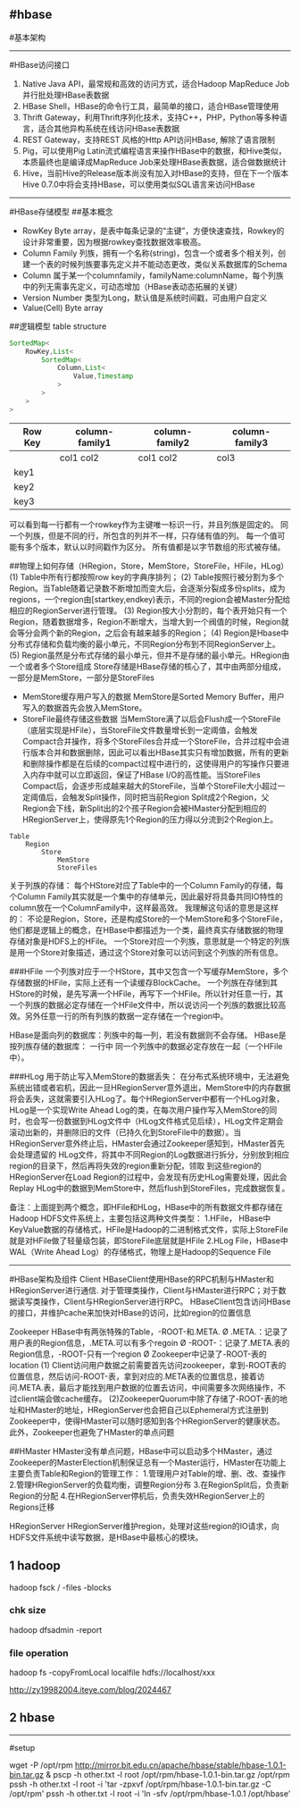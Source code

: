 #hbase
---
#基本架构




---
#HBase访问接口
1. Native Java API，最常规和高效的访问方式，适合Hadoop MapReduce Job并行批处理HBase表数据
2. HBase Shell，HBase的命令行工具，最简单的接口，适合HBase管理使用
3. Thrift Gateway，利用Thrift序列化技术，支持C++，PHP，Python等多种语言，适合其他异构系统在线访问HBase表数据
4. REST Gateway，支持REST 风格的Http API访问HBase, 解除了语言限制
5. Pig，可以使用Pig Latin流式编程语言来操作HBase中的数据，和Hive类似，本质最终也是编译成MapReduce Job来处理HBase表数据，适合做数据统计
6. Hive，当前Hive的Release版本尚没有加入对HBase的支持，但在下一个版本Hive 0.7.0中将会支持HBase，可以使用类似SQL语言来访问HBase


---
#HBase存储模型
##基本概念
* RowKey
Byte array，是表中每条记录的“主键”，方便快速查找，Rowkey的设计非常重要，因为根据rowkey查找数据效率极高。
* Column Family
列族，拥有一个名称(string)，包含一个或者多个相关列，创建一个表的时候列族要事先定义并不能动态更改，类似关系数据库的Schema
* Column
属于某一个columnfamily，familyName:columnName，每个列族中的列无需事先定义，可动态增加（HBase表动态拓展的关键）
* Version Number
类型为Long，默认值是系统时间戳，可由用户自定义
* Value(Cell) 
Byte array

##逻辑模型 table structure
```java
SortedMap<
	RowKey,List<
		SortedMap<
			Column,List<
				Value,Timestamp
			>
		>
	>
>
```
Row Key |column-family1 | column-family2 | column-family3
------- | ------------- | -------------- | ------------- 
        |col1  col2     | col1    col2   |  col3  | col1
key1    |                    
key2    |                    
key3    |

可以看到每一行都有一个rowkey作为主键唯一标识一行，并且列族是固定的。
同一个列族，但是不同的行，所包含的列并不一样，只存储有值的列。
每一个值可能有多个版本，默认以时间戳作为区分。
所有值都是以字节数组的形式被存储。

##物理上如何存储（HRegion，Store，MemStore，StoreFile，HFile，HLog）
(1) Table中所有行都按照row key的字典序排列；
(2) Table按照行被分割为多个Region。当Table随着记录数不断增加而变大后，会逐渐分裂成多份splits，成为regions，一个region由[startkey,endkey)表示，不同的region会被Master分配给相应的RegionServer进行管理。
(3) Region按大小分割的，每个表开始只有一个Region，随着数据增多，Region不断增大，当增大到一个阀值的时候，Region就会等分会两个新的Region，之后会有越来越多的Region；
(4) Region是Hbase中分布式存储和负载均衡的最小单元，不同Region分布到不同RegionServer上。
(5) Region虽然是分布式存储的最小单元，但并不是存储的最小单元。HRegion由一个或者多个Store组成
Store存储是HBase存储的核心了，其中由两部分组成，一部分是MemStore，一部分是StoreFiles

* MemStore缓存用户写入的数据
MemStore是Sorted Memory Buffer，用户写入的数据首先会放入MemStore。
* StoreFile最终存储这些数据
当MemStore满了以后会Flush成一个StoreFile（底层实现是HFile），当StoreFile文件数量增长到一定阈值，会触发Compact合并操作，将多个StoreFiles合并成一个StoreFile，合并过程中会进行版本合并和数据删除，因此可以看出HBase其实只有增加数据，所有的更新和删除操作都是在后续的compact过程中进行的，这使得用户的写操作只要进入内存中就可以立即返回，保证了HBase I/O的高性能。当StoreFiles Compact后，会逐步形成越来越大的StoreFile，当单个StoreFile大小超过一定阈值后，会触发Split操作，同时把当前Region Split成2个Region，父Region会下线，新Split出的2个孩子Region会被HMaster分配到相应的HRegionServer上，使得原先1个Region的压力得以分流到2个Region上。
```
Table
	Region
		Store
			MemStore
			StoreFiles
```

关于列族的存储：
每个HStore对应了Table中的一个Column Family的存储，每个Column Family其实就是一个集中的存储单元，因此最好将具备共同IO特性的column放在一个ColumnFamily中，这样最高效。
我理解这句话的意思是这样的： 不论是Region，Store，还是构成Store的一个MemStore和多个StoreFile，他们都是逻辑上的概念，在HBase中都描述为一个类，最终真实存储数据的物理存储对象是HDFS上的HFile。
一个Store对应一个列族，意思就是一个特定的列族是用一个Store对象描述，通过这个Store对象可以访问到这个列族的所有信息。

###HFile
一个列族对应于一个HStore，其中又包含一个写缓存MemStore，多个存储数据的HFile，实际上还有一个读缓存BlockCache。
一个列族在存储到其HStore的时候，是先写满一个HFile，再写下一个HFile。所以针对任意一行，其一个列族的数据必定存储在一个HFile文件中，所以说访问一个列族的数据比较高效。另外任意一行的所有列族的数据一定存储在一个region中。

HBase是面向列的数据库：列族中的每一列，若没有数据则不会存储。
HBase是按列族存储的数据库： 一行中 同一个列族中的数据必定存放在一起（一个HFile中）。

###HLog
用于防止写入MemStore的数据丢失：
在分布式系统环境中，无法避免系统出错或者宕机，因此一旦HRegionServer意外退出，MemStore中的内存数据将会丢失，这就需要引入HLog了。每个HRegionServer中都有一个HLog对象，HLog是一个实现Write Ahead Log的类，在每次用户操作写入MemStore的同时，也会写一份数据到HLog文件中（HLog文件格式见后续），HLog文件定期会滚动出新的，并删除旧的文件（已持久化到StoreFile中的数据）。当HRegionServer意外终止后，HMaster会通过Zookeeper感知到，HMaster首先会处理遗留的 HLog文件，将其中不同Region的Log数据进行拆分，分别放到相应region的目录下，然后再将失效的region重新分配，领取 到这些region的HRegionServer在Load Region的过程中，会发现有历史HLog需要处理，因此会Replay HLog中的数据到MemStore中，然后flush到StoreFiles，完成数据恢复。

备注：上面提到两个概念，即HFile和HLog，HBase中的所有数据文件都存储在Hadoop HDFS文件系统上，主要包括这两种文件类型：
1.HFile， HBase中KeyValue数据的存储格式，HFile是Hadoop的二进制格式文件，实际上StoreFile就是对HFile做了轻量级包装，即StoreFile底层就是HFile
2.HLog File，HBase中WAL（Write Ahead Log）的存储格式，物理上是Hadoop的Sequence File



---
#HBase架构及组件
Client
HBaseClient使用HBase的RPC机制与HMaster和HRegionServer进行通信.
对于管理类操作，Client与HMaster进行RPC；对于数据读写类操作，Client与HRegionServer进行RPC。
HBaseClient包含访问HBase的接口，并维护cache来加快对HBase的访问，比如region的位置信息

Zookeeper
HBase中有两张特殊的Table，-ROOT-和.META.
Ø .META.：记录了用户表的Region信息，.META.可以有多个regoin
Ø -ROOT-：记录了.META.表的Region信息，-ROOT-只有一个region
Ø Zookeeper中记录了-ROOT-表的location
(1) Client访问用户数据之前需要首先访问zookeeper，拿到-ROOT表的位置信息，然后访问-ROOT-表，拿到对应的.META表的位置信息，接着访问.META.表，最后才能找到用户数据的位置去访问，中间需要多次网络操作，不过client端会做cache缓存。
(2)ZookeeperQuorum中除了存储了-ROOT-表的地址和HMaster的地址，HRegionServer也会把自己以Ephemeral方式注册到Zookeeper中，使得HMaster可以随时感知到各个HRegionServer的健康状态。此外，Zookeeper也避免了HMaster的单点问题

##HMaster
HMaster没有单点问题，HBase中可以启动多个HMaster，通过Zookeeper的MasterElection机制保证总有一个Master运行，HMaster在功能上主要负责Table和Region的管理工作：
1.管理用户对Table的增、删、改、查操作
2.管理HRegionServer的负载均衡，调整Region分布
3.在RegionSplit后，负责新Region的分配
4.在HRegionServer停机后，负责失效HRegionServer上的Regions迁移

HRegionServer
HRegionServer维护region，处理对这些region的IO请求，向HDFS文件系统中读写数据，是HBase中最核心的模块。





## 1 hadoop 
hadoop fsck / -files -blocks

### chk size
hadoop dfsadmin -report

### file operation
hadoop fs -copyFromLocal localfile hdfs://localhost/xxx

http://zy19982004.iteye.com/blog/2024467

## 2 hbase


---
#setup

wget -P /opt/rpm http://mirror.bit.edu.cn/apache/hbase/stable/hbase-1.0.1-bin.tar.gz &
pscp -h other.txt -l root /opt/rpm/hbase-1.0.1-bin.tar.gz /opt/rpm
pssh -h other.txt -l root -i 'tar -zpxvf /opt/rpm/hbase-1.0.1-bin.tar.gz -C /opt/rpm'
pssh -h other.txt -l root -i 'ln -sfv /opt/rpm/hbase-1.0.1 /opt/hbase'







